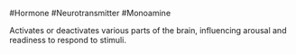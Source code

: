 #Hormone #Neurotransmitter #Monoamine 

Activates or deactivates various parts of the brain, influencing arousal and readiness to respond to stimuli.